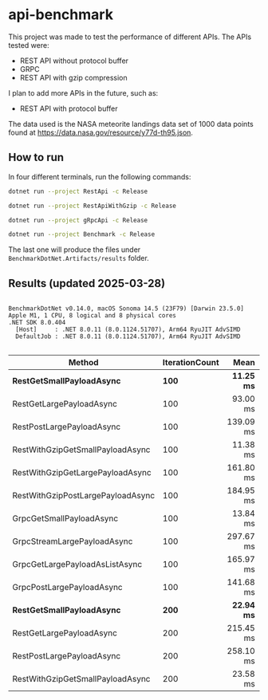 # api-benchmark

This project was made to test the performance of different APIs. The APIs tested were:
- REST API without protocol buffer
- GRPC
- REST API with gzip compression

I plan to add more APIs in the future, such as:
- REST API with protocol buffer



The data used is  the NASA meteorite landings data set of 1000 data points found at https://data.nasa.gov/resource/y77d-th95.json.

## How to run
In four different terminals, run the following commands:
```bash
dotnet run --project RestApi -c Release
```
```bash
dotnet run --project RestApiWithGzip -c Release
```
```bash
dotnet run --project gRpcApi -c Release
```
```bash
dotnet run --project Benchmark -c Release
```
The last one will produce the files under `BenchmarkDotNet.Artifacts/results` folder.

## Results (updated 2025-03-28)
```

BenchmarkDotNet v0.14.0, macOS Sonoma 14.5 (23F79) [Darwin 23.5.0]
Apple M1, 1 CPU, 8 logical and 8 physical cores
.NET SDK 8.0.404
  [Host]     : .NET 8.0.11 (8.0.1124.51707), Arm64 RyuJIT AdvSIMD
  DefaultJob : .NET 8.0.11 (8.0.1124.51707), Arm64 RyuJIT AdvSIMD


```
| Method                            | IterationCount | Mean      | Error     | StdDev    | Median    |
|---------------------------------- |--------------- |----------:|----------:|----------:|----------:|
| **RestGetSmallPayloadAsync**          | **100**            |  **11.25 ms** |  **0.225 ms** |  **0.210 ms** |  **11.31 ms** |
| RestGetLargePayloadAsync          | 100            |  93.00 ms |  1.363 ms |  1.138 ms |  92.82 ms |
| RestPostLargePayloadAsync         | 100            | 139.09 ms |  9.471 ms | 27.776 ms | 132.20 ms |
| RestWithGzipGetSmallPayloadAsync  | 100            |  11.38 ms |  0.158 ms |  0.148 ms |  11.38 ms |
| RestWithGzipGetLargePayloadAsync  | 100            | 161.80 ms |  2.827 ms |  2.361 ms | 161.33 ms |
| RestWithGzipPostLargePayloadAsync | 100            | 184.95 ms |  3.693 ms |  4.671 ms | 185.43 ms |
| GrpcGetSmallPayloadAsync          | 100            |  13.84 ms |  0.113 ms |  0.100 ms |  13.82 ms |
| GrpcStreamLargePayloadAsync       | 100            | 297.67 ms |  5.241 ms |  4.092 ms | 298.75 ms |
| GrpcGetLargePayloadAsListAsync    | 100            | 165.97 ms |  4.653 ms | 12.895 ms | 163.18 ms |
| GrpcPostLargePayloadAsync         | 100            | 141.68 ms |  2.764 ms |  4.542 ms | 141.56 ms |
| **RestGetSmallPayloadAsync**          | **200**            |  **22.94 ms** |  **0.488 ms** |  **1.424 ms** |  **23.42 ms** |
| RestGetLargePayloadAsync          | 200            | 215.45 ms |  1.758 ms |  1.373 ms | 215.50 ms |
| RestPostLargePayloadAsync         | 200            | 258.10 ms |  4.699 ms |  4.395 ms | 257.47 ms |
| RestWithGzipGetSmallPayloadAsync  | 200            |  23.58 ms |  0.463 ms |  0.533 ms |  23.67 ms |
